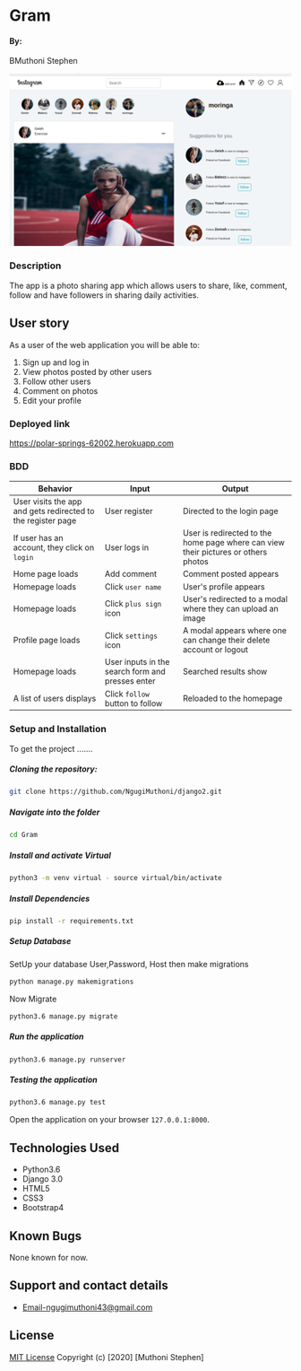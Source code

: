 # Gram
#### By:
BMuthoni Stephen

<img src="./pic.png">

### Description  
The app is a photo sharing app which allows users to share, like, comment, follow and have followers in sharing daily activities.

## User story
As a user of the web application you will be able to:
1. Sign up and log in
2. View photos posted by other users
3. Follow other users
4. Comment on photos
5. Edit your profile

### Deployed link
https://polar-springs-62002.herokuapp.com

### BDD
| Behavior            | Input                         | Output                        | 
| ------------------- | ----------------------------- | ----------------------------- |
| User visits the app and gets redirected to the register page  | User register | Directed to the login page | 
If user has an account, they click on `login` | User logs in | User is redirected to the home page where can view their pictures or others photos |
|  Home page loads | Add comment  | Comment posted appears |
|  Homepage loads | Click `user name` | User's profile appears | 
| Homepage loads | Click `plus sign` icon | User's redirected to a modal where they can upload an image | 
| Profile page loads | Click `settings` icon | A modal appears where one can change their delete account or logout | 
| Homepage loads | User inputs in the search form and presses enter | Searched results show |
| A list of users displays | Click `follow` button to follow | Reloaded to the homepage

### Setup and Installation  
To get the project .......    
##### Cloning the repository:  
 ```bash 
git clone https://github.com/NgugiMuthoni/django2.git
```
##### Navigate into the folder 
 ```bash 
cd Gram
```
##### Install and activate Virtual  
 ```bash 
python3 -m venv virtual - source virtual/bin/activate  
```  
##### Install Dependencies  
 ```bash 
pip install -r requirements.txt 
```  
##### Setup Database  
SetUp your database User,Password, Host then make migrations
 ```bash 
python manage.py makemigrations
 ``` 
 Now Migrate  
 ```bash 
python3.6 manage.py migrate 
```
##### Run the application  
 ```bash 
python3.6 manage.py runserver 
```  
##### Testing the application  
 ```bash 
python3.6 manage.py test 
```
Open the application on your browser `127.0.0.1:8000`.  
  
## Technologies Used
* Python3.6
* Django 3.0
* HTML5
* CSS3
* Bootstrap4
  
## Known Bugs
None known for now.

## Support and contact details
* Email-ngugimuthoni43@gmail.com

## License
[MIT License](License.md)
Copyright (c) [2020] [Muthoni Stephen]
</a>
